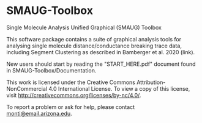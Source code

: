 # SMAUG-Toolbox
Single Molecule Analysis Unified Graphical (SMAUG) Toolbox

This software package contains a suite of graphical analysis tools for analysing single molecule distance/conductance breaking trace data, including Segment Clustering as described in Bamberger et al. 2020 (link).  

New users should start by reading the "START_HERE.pdf" document found in SMAUG-Toolbox/Documentation.  

This work is licensed under the Creative Commons Attribution-NonCommercial 4.0 International License. To view a copy of this license, visit http://creativecommons.org/licenses/by-nc/4.0/.

To report a problem or ask for help, please contact monti@email.arizona.edu. 
